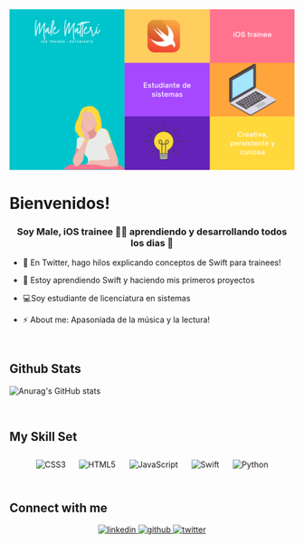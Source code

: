 
<img src="https://github.com/MaleMatteri/MaleMatteri/blob/main/Dise%C3%B1o%20sin%20t%C3%ADtulo.png" alt="presentationBanner">
  

# Bienvenidos!  
  

### <div align="center"> Soy Male, iOS trainee 👩‍💻 aprendiendo y desarrollando todos los dias 🚀</div>  
  

- 🔭 En Twitter, hago hilos explicando conceptos de Swift para trainees!  
  

- 🌱 Estoy aprendiendo Swift y haciendo mis primeros proyectos  
  

- 💻Soy estudiante de licenciatura en sistemas  
  

- ⚡ About me: Apasoniada de la música y la lectura!  
  

<br/>  

## Github Stats  

![Anurag's GitHub stats](https://github-readme-stats.vercel.app/api?username=MaleMatteri&show_icons=true&theme=radical)

<br/>

## My Skill Set  
<div align="center">  
<img style="margin: 10px" src="https://profilinator.rishav.dev/skills-assets/css3-original-wordmark.svg" alt="CSS3" height="50" />  
<img style="margin: 10px" src="https://profilinator.rishav.dev/skills-assets/html5-original-wordmark.svg" alt="HTML5" height="50" />  
<img style="margin: 10px" src="https://profilinator.rishav.dev/skills-assets/javascript-original.svg" alt="JavaScript" height="50" />  
<img style="margin: 10px" src="https://profilinator.rishav.dev/skills-assets/swift-original-wordmark.svg" alt="Swift" height="50" />  
<img style="margin: 10px" src="https://profilinator.rishav.dev/skills-assets/python-original.svg" alt="Python" height="50" />  
</div>  

<br/>  

## Connect with me  
<div align="center">
<a href="https://linkedin.com/in/Malena Julieta Matteri" target="_blank">
<img src=https://img.shields.io/badge/linkedin-%231E77B5.svg?&style=for-the-badge&logo=linkedin&logoColor=white alt=linkedin style="margin-bottom: 5px;" />
</a>
<a href="https://github.com/MaleMatteri" target="_blank">
<img src=https://img.shields.io/badge/github-%2324292e.svg?&style=for-the-badge&logo=github&logoColor=white alt=github style="margin-bottom: 5px;" />
</a>
<a href="https://twitter.com/MaleMatteri" target="_blank">
<img src=https://img.shields.io/badge/twitter-%2300acee.svg?&style=for-the-badge&logo=twitter&logoColor=white alt=twitter style="margin-bottom: 5px;" />
</a>  
</div>  
  

<br/> 

